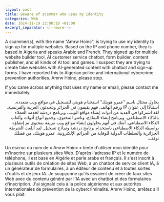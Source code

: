```yaml
---
layout: post
title: Beware of scammer who uses my identity
categories: Web
date: 2024-11-19 22:00:18 +01:00
excerpt_separator: <!--more-->
---
```

A scammer(s), with the name "Amrw Hoinc", is trying to use my identity to sign up for multiple websites. Based on the IP and phone number, they is based in Algeria and speaks Arabic and French. They signed up for multiple website builder tool, AI customer service chatbot, form builder, content publisher, and all kinds of AI tool and games. I suspect they are trying to create fake websites with AI-generated content with chatbot and sign-up forms. I have reported this to Algerian police and international cybercrime prevention authorities. Amrw Hoinc, please stop. 

If you came across anything that uses my name or email, please contact me immediately. 

<div dir="rtl">
يحاول محتال باسم "عمرو هوينك" استخدام هويتي للتسجيل في مواقع ويب متعددة. استنادًا إلى عنوان IP ورقم الهاتف، فهم يقيمون في الجزائر ويتحدثون العربية والفرنسية. لقد اشتركوا في العديد من أدوات إنشاء مواقع الويب، وبرنامج دردشة لخدمة العملاء بالذكاء الاصطناعي، وبرنامج إنشاء النماذج، وناشر المحتوى، وجميع أنواع أدوات وألعاب الذكاء الاصطناعي. أشك في أنهم يحاولون إنشاء مواقع ويب مزيفة بمحتوى تم إنشاؤه بواسطة الذكاء الاصطناعي باستخدام برنامج دردشة ونماذج تسجيل. لقد أبلغت الشرطة الجزائرية والسلطات الدولية للوقاية من الجرائم الإلكترونية. عمرو هوينك، من فضلك توقف.
</div>

Un escroc du nom de « Amrw Hoinc » tente d'utiliser mon identité pour m'inscrire sur plusieurs sites Web. D'après l'adresse IP et le numéro de téléphone, il est basé en Algérie et parle arabe et français. Il s'est inscrit à plusieurs outils de création de sites Web, à un chatbot de service client IA, à un générateur de formulaires, à un éditeur de contenu et à toutes sortes d'outils et de jeux IA. Je soupçonne qu'ils essaient de créer de faux sites Web avec du contenu généré par l'IA avec un chatbot et des formulaires d'inscription. J'ai signalé cela à la police algérienne et aux autorités internationales de prévention de la cybercriminalité. Amrw Hoinc, arrêtez s'il vous plaît.
<!--more-->
